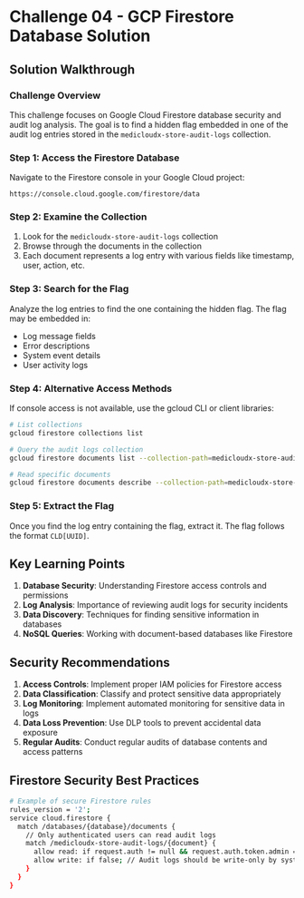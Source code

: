# Challenge 04 - GCP Firestore Database Solution

## Solution Walkthrough

### Challenge Overview

This challenge focuses on Google Cloud Firestore database security and audit log analysis. The goal is to find a hidden flag embedded in one of the audit log entries stored in the `medicloudx-store-audit-logs` collection.

### Step 1: Access the Firestore Database

Navigate to the Firestore console in your Google Cloud project:

```
https://console.cloud.google.com/firestore/data
```

### Step 2: Examine the Collection

1. Look for the `medicloudx-store-audit-logs` collection
2. Browse through the documents in the collection
3. Each document represents a log entry with various fields like timestamp, user, action, etc.

### Step 3: Search for the Flag

Analyze the log entries to find the one containing the hidden flag. The flag may be embedded in:
- Log message fields
- Error descriptions
- System event details
- User activity logs

### Step 4: Alternative Access Methods

If console access is not available, use the gcloud CLI or client libraries:

```bash
# List collections
gcloud firestore collections list

# Query the audit logs collection
gcloud firestore documents list --collection-path=medicloudx-store-audit-logs

# Read specific documents
gcloud firestore documents describe --collection-path=medicloudx-store-audit-logs --document-id=[DOCUMENT_ID]
```

### Step 5: Extract the Flag

Once you find the log entry containing the flag, extract it. The flag follows the format `CLD[UUID]`.

## Key Learning Points

1. **Database Security**: Understanding Firestore access controls and permissions
2. **Log Analysis**: Importance of reviewing audit logs for security incidents
3. **Data Discovery**: Techniques for finding sensitive information in databases
4. **NoSQL Queries**: Working with document-based databases like Firestore

## Security Recommendations

1. **Access Controls**: Implement proper IAM policies for Firestore access
2. **Data Classification**: Classify and protect sensitive data appropriately
3. **Log Monitoring**: Implement automated monitoring for sensitive data in logs
4. **Data Loss Prevention**: Use DLP tools to prevent accidental data exposure
5. **Regular Audits**: Conduct regular audits of database contents and access patterns

## Firestore Security Best Practices

```bash
# Example of secure Firestore rules
rules_version = '2';
service cloud.firestore {
  match /databases/{database}/documents {
    // Only authenticated users can read audit logs
    match /medicloudx-store-audit-logs/{document} {
      allow read: if request.auth != null && request.auth.token.admin == true;
      allow write: if false; // Audit logs should be write-only by system
    }
  }
}
```
